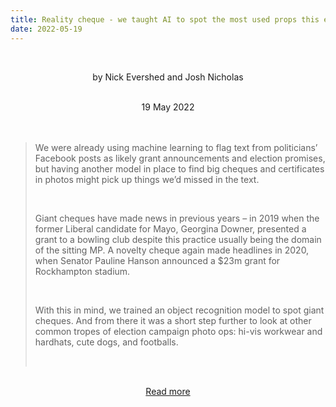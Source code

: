 ```yaml
---
title: Reality cheque - we taught AI to spot the most used props this election. Here’s what it found
date: 2022-05-19
---
```


<br><center>by Nick Evershed and Josh Nicholas</center><br>

<center>19 May 2022</center><br><br>

<blockquote><p>We were already using machine learning to flag text from politicians’ Facebook posts as likely grant announcements and election promises, but having another model in place to find big cheques and certificates in photos might pick up things we’d missed in the text.</p><br>

<p>Giant cheques have made news in previous years – in 2019 when the former Liberal candidate for Mayo, Georgina Downer, presented a grant to a bowling club despite this practice usually being the domain of the sitting MP. A novelty cheque again made headlines in 2020, when Senator Pauline Hanson announced a $23m grant for Rockhampton stadium.</p><br>

<p>With this in mind, we trained an object recognition model to spot giant cheques. And from there it was a short step further to look at other common tropes of election campaign photo ops: hi-vis workwear and hardhats, cute dogs, and footballs.</p><br>

</blockquote><br>

<center><a href="https://www.theguardian.com/news/datablog/2022/may/19/reality-cheque-we-taught-ai-artificial-intelligence-to-spot-the-most-used-props-australian-federal-election-2022">Read more</a></center>